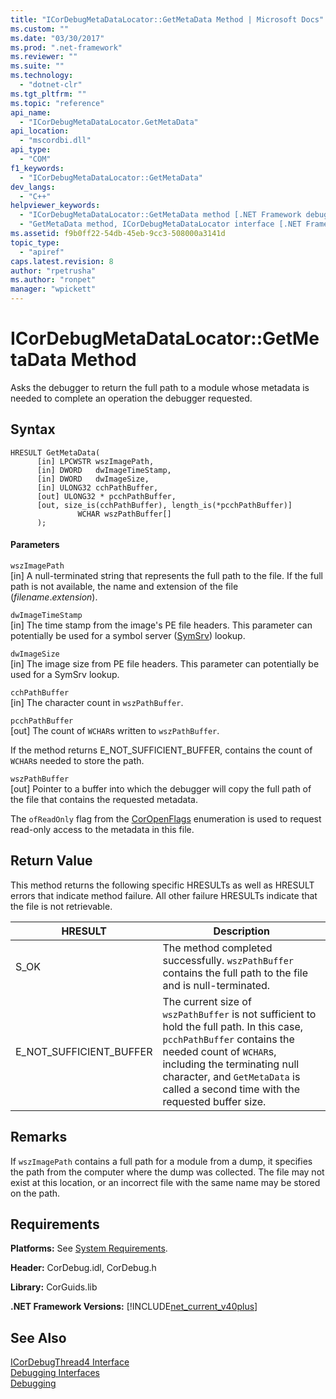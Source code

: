 ```yaml
---
title: "ICorDebugMetaDataLocator::GetMetaData Method | Microsoft Docs"
ms.custom: ""
ms.date: "03/30/2017"
ms.prod: ".net-framework"
ms.reviewer: ""
ms.suite: ""
ms.technology: 
  - "dotnet-clr"
ms.tgt_pltfrm: ""
ms.topic: "reference"
api_name: 
  - "ICorDebugMetaDataLocator.GetMetaData"
api_location: 
  - "mscordbi.dll"
api_type: 
  - "COM"
f1_keywords: 
  - "ICorDebugMetaDataLocator::GetMetaData"
dev_langs: 
  - "C++"
helpviewer_keywords: 
  - "ICorDebugMetaDataLocator::GetMetaData method [.NET Framework debugging]"
  - "GetMetaData method, ICorDebugMetaDataLocator interface [.NET Framework debugging]"
ms.assetid: f9b0ff22-54db-45eb-9cc3-508000a3141d
topic_type: 
  - "apiref"
caps.latest.revision: 8
author: "rpetrusha"
ms.author: "ronpet"
manager: "wpickett"
---
```

# ICorDebugMetaDataLocator::GetMetaData Method
Asks the debugger to return the full path to a module whose metadata is needed to complete an operation the debugger requested.  
  
## Syntax  
  
```  
HRESULT GetMetaData(  
      [in] LPCWSTR wszImagePath,  
      [in] DWORD   dwImageTimeStamp,  
      [in] DWORD   dwImageSize,  
      [in] ULONG32 cchPathBuffer,  
      [out] ULONG32 * pcchPathBuffer,  
      [out, size_is(cchPathBuffer), length_is(*pcchPathBuffer)]  
               WCHAR wszPathBuffer[]  
      );  
```  
  
#### Parameters  
 `wszImagePath`  
 [in] A null-terminated string that represents the full path to the file. If the full path is not available, the name and extension of the file (*filename*.*extension*).  
  
 `dwImageTimeStamp`  
 [in] The time stamp from the image's PE file headers. This parameter can potentially be used for a symbol server ([SymSrv](http://msdn.microsoft.com/library/cc266470.aspx)) lookup.  
  
 `dwImageSize`  
 [in] The image size from PE file headers. This parameter can potentially be used for a SymSrv lookup.  
  
 `cchPathBuffer`  
 [in] The character count in `wszPathBuffer`.  
  
 `pcchPathBuffer`  
 [out] The count of `WCHAR`s written to `wszPathBuffer`.  
  
 If the method returns E_NOT_SUFFICIENT_BUFFER, contains the count of `WCHAR`s needed to store the path.  
  
 `wszPathBuffer`  
 [out] Pointer to a buffer into which the debugger will copy the full path of the file that contains the requested metadata.  
  
 The `ofReadOnly` flag from the [CorOpenFlags](../../../../docs/framework/unmanaged-api/metadata/coropenflags-enumeration.md) enumeration is used to request read-only access to the metadata in this file.  
  
## Return Value  
 This method returns the following specific HRESULTs as well as HRESULT errors that indicate method failure. All other failure HRESULTs indicate that the file is not retrievable.  
  
|HRESULT|Description|  
|-------------|-----------------|  
|S_OK|The method completed successfully. `wszPathBuffer` contains the full path to the file and is null-terminated.|  
|E_NOT_SUFFICIENT_BUFFER|The current size of `wszPathBuffer` is not sufficient to hold the full path. In this case, `pcchPathBuffer` contains the needed count of `WCHAR`s, including the terminating null character, and `GetMetaData` is called a second time with the requested buffer size.|  
  
## Remarks  
 If `wszImagePath` contains a full path for a module from a dump, it specifies the path from the computer where the dump was collected. The file may not exist at this location, or an incorrect file with the same name may be stored on the path.  
  
## Requirements  
 **Platforms:** See [System Requirements](../../../../docs/framework/get-started/system-requirements.md).  
  
 **Header:** CorDebug.idl, CorDebug.h  
  
 **Library:** CorGuids.lib  
  
 **.NET Framework Versions:** [!INCLUDE[net_current_v40plus](../../../../includes/net-current-v40plus-md.md)]  
  
## See Also  
 [ICorDebugThread4 Interface](../../../../docs/framework/unmanaged-api/debugging/icordebugthread4-interface.md)   
 [Debugging Interfaces](../../../../docs/framework/unmanaged-api/debugging/debugging-interfaces.md)   
 [Debugging](../../../../docs/framework/unmanaged-api/debugging/index.md)